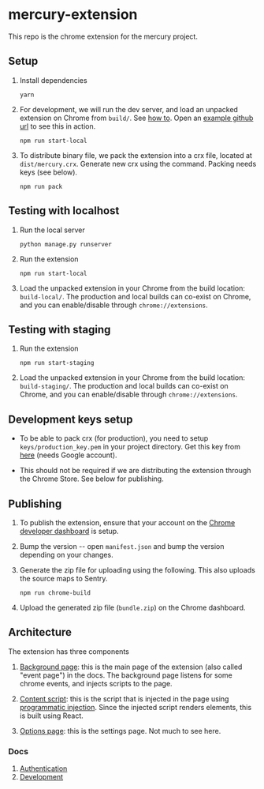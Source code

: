 # mercury-extension

This repo is the chrome extension for the mercury project.

## Setup

1.  Install dependencies

    ```
    yarn
    ```

2.  For development, we will run the dev server, and load an unpacked extension on Chrome from `build/`. See [how to](https://developer.chrome.com/extensions/getstarted#unpacked). Open an [example github url](https://github.com/pallets/flask) to see this in action.

    ```
    npm run start-local
    ```

3.  To distribute binary file, we pack the extension into a crx file, located at `dist/mercury.crx`. Generate new crx using the command. Packing needs keys (see below).

    ```
    npm run pack
    ```

## Testing with localhost

1.  Run the local server

    ```
    python manage.py runserver
    ```

2.  Run the extension

    ```
    npm run start-local
    ```

3.  Load the unpacked extension in your Chrome from the build location: `build-local/`. The production and local builds can co-exist on Chrome, and you can enable/disable through `chrome://extensions`.

## Testing with staging

1.  Run the extension

    ```
    npm run start-staging
    ```

2.  Load the unpacked extension in your Chrome from the build location: `build-staging/`. The production and local builds can co-exist on Chrome, and you can enable/disable through `chrome://extensions`.

## Development keys setup

* To be able to pack crx (for production), you need to setup `keys/production_key.pem` in your project directory. Get this key from [here](https://drive.google.com/drive/u/0/folders/1ABADv_hmG2FAsPYJokvv_FBw-z_nMQUT) (needs Google account).

* This should not be required if we are distributing the extension through the Chrome Store. See below for publishing.

## Publishing

1.  To publish the extension, ensure that your account on the [Chrome developer dashboard](https://chrome.google.com/webstore/developer/dashboard) is setup.

2.  Bump the version -- open `manifest.json` and bump the version depending on your changes.

3.  Generate the zip file for uploading using the following. This also uploads the source maps to Sentry.

    ```
    npm run chrome-build
    ```

4.  Upload the generated zip file (`bundle.zip`) on the Chrome dashboard.

## Architecture

The extension has three components

1.  [Background page](public/background.js): this is the main page of the extension (also called "event page") in the docs. The background page listens for some chrome events, and injects scripts to the page.

2.  [Content script](src/index.js): this is the script that is injected in the page using [programmatic injection](https://developer.chrome.com/extensions/content_scripts#pi). Since the injected script renders elements, this is built using React.

3.  [Options page](public/options.html): this is the settings page. Not much to see here.

### Docs

1.  [Authentication](docs/AUTHENTICATION.md)
2.  [Development](docs/DEVELOPMENT.md)
